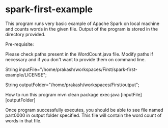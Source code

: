# spark-first-example
This program runs very basic example of Apache Spark on local machine and counts words in the given file.
Output of the program is stored in the directory provided.

Pre-requisite:

Please check paths present in the WordCount.java file. Modify paths if necessary and if you don't want to provide them on command line.

String inputFile="/home/prakash/workspaces/First/spark-first-example/LICENSE";

String outputFolder="/home/prakash/workspaces/First/output";


How to run this program 
mvn clean package exec:java [inputFile] [outputFolder]

Once program successfully executes, you should be able to see file named part0000 in output folder specified.
This file will contain the word count of words in that file.
